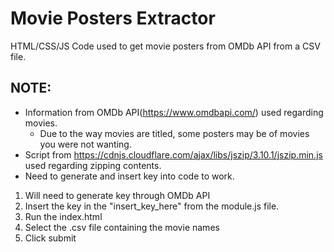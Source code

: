 # Movie Posters Extractor
HTML/CSS/JS Code used to get movie posters from OMDb API from a CSV file.

## NOTE: 
- Information from OMDb API(https://www.omdbapi.com/) used regarding movies. 
    - Due to the way movies are titled, some posters may be of movies you were not wanting.
- Script from https://cdnjs.cloudflare.com/ajax/libs/jszip/3.10.1/jszip.min.js used regarding zipping contents.
- Need to generate and insert key into code to work.
1. Will need to generate key through OMDb API
2. Insert the key in the "insert_key_here" from the module.js file.
3. Run the index.html
4. Select the .csv file containing the movie names
5. Click submit